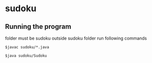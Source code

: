# sudoku
## Running the program
folder must be sudoku
outside sudoku folder run following commands
```
$javac sudoku/*.java
```
```
$java sudoku/Sudoku
```
